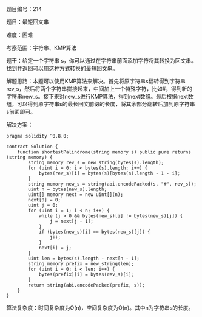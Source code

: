 题目编号：214

题目：最短回文串

难度：困难

考察范围：字符串、KMP算法

题干：给定一个字符串 s，你可以通过在字符串前面添加字符将其转换为回文串。找到并返回可以用这种方式转换的最短回文串。

解题思路：本题可以使用KMP算法来解决。首先将原字符串s翻转得到字符串rev_s，然后将两个字符串拼接起来，中间加上一个特殊字符，比如#，得到新的字符串new_s。接下来对new_s进行KMP算法，得到next数组。最后根据next数组，可以得到原字符串s的最长回文前缀的长度，将其余部分翻转后加到原字符串s前面即可。

解决方案：

```
pragma solidity ^0.8.0;

contract Solution {
    function shortestPalindrome(string memory s) public pure returns (string memory) {
        string memory rev_s = new string(bytes(s).length);
        for (uint i = 0; i < bytes(s).length; i++) {
            bytes(rev_s)[i] = bytes(s)[bytes(s).length - 1 - i];
        }
        string memory new_s = string(abi.encodePacked(s, "#", rev_s));
        uint n = bytes(new_s).length;
        uint[] memory next = new uint[](n);
        next[0] = 0;
        uint j = 0;
        for (uint i = 1; i < n; i++) {
            while (j > 0 && bytes(new_s)[i] != bytes(new_s)[j]) {
                j = next[j - 1];
            }
            if (bytes(new_s)[i] == bytes(new_s)[j]) {
                j++;
            }
            next[i] = j;
        }
        uint len = bytes(s).length - next[n - 1];
        string memory prefix = new string(len);
        for (uint i = 0; i < len; i++) {
            bytes(prefix)[i] = bytes(rev_s)[i];
        }
        return string(abi.encodePacked(prefix, s));
    }
}
```

算法复杂度：时间复杂度为O(n)，空间复杂度为O(n)。其中n为字符串s的长度。